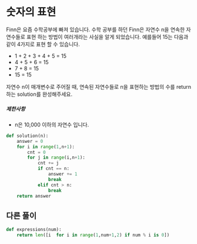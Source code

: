 # 숫자의 표현

Finn은 요즘 수학공부에 빠져 있습니다. 수학 공부를 하던 Finn은 자연수 n을 연속한 자연수들로 표현 하는 방법이 여러개라는 사실을 알게 되었습니다. 예를들어 15는 다음과 같이 4가지로 표현 할 수 있습니다.

- 1 + 2 + 3 + 4 + 5 = 15
- 4 + 5 + 6 = 15
- 7 + 8 = 15
- 15 = 15

자연수 n이 매개변수로 주어질 때, 연속된 자연수들로 n을 표현하는 방법의 수를 return하는 solution를 완성해주세요.

##### 제한사항

- n은 10,000 이하의 자연수 입니다.

```python
def solution(n):
    answer = 0
    for i in range(1,n+1):
        cnt = 0
        for j in range(i,n+1):
            cnt += j
            if cnt == n:
                answer += 1
                break
            elif cnt > n:
                break
    return answer
```



## 다른 풀이

```python
def expressions(num):
    return len([i  for i in range(1,num+1,2) if num % i is 0])
```



